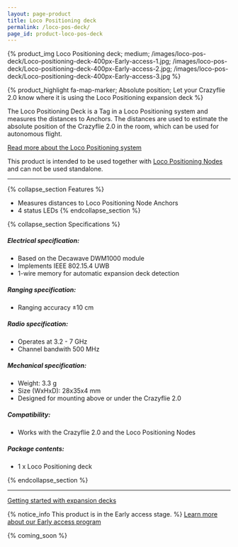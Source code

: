 ```yaml
---
layout: page-product
title: Loco Positioning deck
permalink: /loco-pos-deck/
page_id: product-loco-pos-deck
---
```


{% product_img Loco Positioning deck; medium;
/images/loco-pos-deck/Loco-positioning-deck-400px-Early-access-1.jpg;
/images/loco-pos-deck/Loco-positioning-deck-400px-Early-access-2.jpg;
/images/loco-pos-deck/Loco-positioning-deck-400px-Early-access-3.jpg
%}

{% product_highlight
fa-map-marker;
Absolute position;
Let your Crazyflie 2.0 know where it is using the Loco Positioning expansion deck
%}

The Loco Positioning Deck is a Tag in a Loco Positioning system and measures 
the distances to Anchors. The distances are used to estimate the 
absolute position of the Crazyflie 2.0 in the room, which can be used for 
autonomous flight.

[Read more about the Loco Positioning system](/loco-pos-system/)

This product is intended to be used together with 
[Loco Positioning Nodes](/loco-pos-node/) and can not be used standalone.

---

{% collapse_section Features %}
* Measures distances to Loco Positioning Node Anchors
* 4 status LEDs
{% endcollapse_section %}

{% collapse_section Specifications %}
##### Electrical specification:

* Based on the Decawave DWM1000 module
* Implements IEEE 802.15.4 UWB
* 1-wire memory for automatic expansion deck detection

##### Ranging specification:

* Ranging accuracy ±10 cm

##### Radio specification:

* Operates at 3.2 - 7 GHz
* Channel bandwith 500 MHz

##### Mechanical specification:

* Weight: 3.3 g
* Size (WxHxD): 28x35x4 mm
* Designed for mounting above or under the Crazyflie 2.0

##### Compatibility:

* Works with the Crazyflie 2.0 and the Loco Positioning Nodes

##### Package contents:

* 1 x Loco Positioning deck

{% endcollapse_section %}

---

[Getting started with expansion decks](/getting-started-with-expansion-decks/)

{% notice_info This product is in the Early access stage. %}
[Learn more about our Early access program](/early-access/)

{% coming_soon %}
